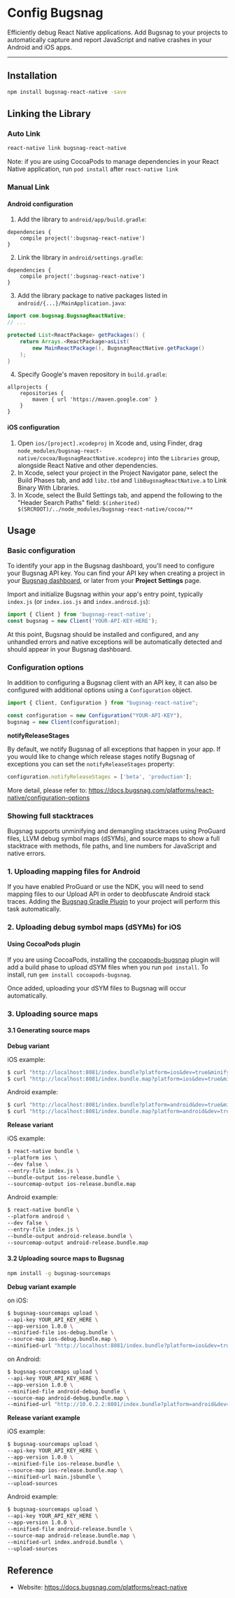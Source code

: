 # Config Bugsnag

Efficiently debug React Native applications. Add Bugsnag to your projects to automatically capture and report JavaScript and native crashes in your Android and iOS apps.

---

## Installation

```bash
npm install bugsnag-react-native -save
```

## Linking the Library

### Auto Link

```bash
react-native link bugsnag-react-native
```

Note: if you are using CocoaPods to manage dependencies in your React Native application, run `pod install` after `react-native link`

### Manual Link

#### Android configuration

1. Add the library to `android/app/build.gradle`:

```
dependencies {
    compile project(':bugsnag-react-native')
}
```
2. Link the library in `android/settings.gradle`:

```
dependencies {
    compile project(':bugsnag-react-native')
}
```
3.  Add the library package to native packages listed in 
`android/{...}/MainApplication.java`:

```java
import com.bugsnag.BugsnagReactNative;
// ...

protected List<ReactPackage> getPackages() {
    return Arrays.<ReactPackage>asList(
        new MainReactPackage(), BugsnagReactNative.getPackage()
    );
}
```
4. Specify Google's maven repository in `build.gradle`:

```
allprojects {
    repositories {
        maven { url 'https://maven.google.com' }
    }
}
```

#### iOS configuration

1. Open `ios/[project].xcodeproj` in Xcode and, using Finder, drag `node_modules/bugsnag-react-native/cocoa/BugsnagReactNative.xcodeproj` into the `Libraries` group, alongside React Native and other dependencies.
2. In Xcode, select your project in the Project Navigator pane, select the Build Phases tab, and add `libz.tbd` and `libBugsnagReactNative.a` to Link Binary With Libraries.
3. In Xcode, select the Build Settings tab, and append the following to the "Header Search Paths" field: `$(inherited) $(SRCROOT)/../node_modules/bugsnag-react-native/cocoa/**`

## Usage

### Basic configuration

To identify your app in the Bugsnag dashboard, you'll need to configure your Bugsnag API key. You can find your API key when creating a project in your [Bugsnag dashboard](https://app.bugsnag.com/), or later from your **Project Settings** page.

Import and initialize Bugsnag within your app's entry point, typically `index.js` (or `index.ios.js` and `index.android.js`):

```js
import { Client } from 'bugsnag-react-native';
const bugsnag = new Client('YOUR-API-KEY-HERE');
```

At this point, Bugsnag should be installed and configured, and any unhandled errors and native exceptions will be automatically detected and should appear in your Bugsnag dashboard.

### Configuration options

In addition to configuring a Bugsnag client with an API key, it can also be configured with additional options using a `Configuration` object.

```js
import { Client, Configuration } from "bugsnag-react-native";

const configuration = new Configuration("YOUR-API-KEY"),
bugsnag = new Client(configuration);
```

**notifyReleaseStages**

By default, we notify Bugsnag of all exceptions that happen in your app. If you would like to change which release stages notify Bugsnag of exceptions you can set the `notifyReleaseStages` property:

```js
configuration.notifyReleaseStages = ['beta', 'production'];
```

More detail, please refer to: https://docs.bugsnag.com/platforms/react-native/configuration-options

### Showing full stacktraces

Bugsnag supports unminifying and demangling stacktraces using ProGuard files, LLVM debug symbol maps (dSYMs), and source maps to show a full stacktrace with methods, file paths, and line numbers for JavaScript and native errors.

### 1. Uploading mapping files for Android

If you have enabled ProGuard or use the NDK, you will need to send mapping files to our Upload API in order to deobfuscate Android stack traces. Adding the [Bugsnag Gradle Plugin](https://docs.bugsnag.com/build-integrations/gradle/) to your project will perform this task automatically.

### 2. Uploading debug symbol maps (dSYMs) for iOS

#### Using CocoaPods plugin

If you are using CocoaPods, installing the [cocoapods-bugsnag](https://github.com/bugsnag/cocoapods-bugsnag) plugin will add a build phase to upload dSYM files when you run `pod install`. To install, run `gem install cocoapods-bugsnag`.

Once added, uploading your dSYM files to Bugsnag will occur automatically.

### 3. Uploading source maps

#### 3.1 Generating source maps
**Debug variant**

iOS example:

```bash
$ curl "http://localhost:8081/index.bundle?platform=ios&dev=true&minify=false" > ios-debug.bundle
$ curl "http://localhost:8081/index.bundle.map?platform=ios&dev=true&minify=false" > ios-debug.bundle.map
```
Android example:

```bash
$ curl "http://localhost:8081/index.bundle?platform=android&dev=true&minify=false" > android-debug.bundle
$ curl "http://localhost:8081/index.bundle.map?platform=android&dev=true&minify=false" > android-debug.bundle.map
```

**Release variant**

iOS example:

```bash
$ react-native bundle \
--platform ios \
--dev false \
--entry-file index.js \
--bundle-output ios-release.bundle \
--sourcemap-output ios-release.bundle.map
```
Android example:

```bash
$ react-native bundle \
--platform android \
--dev false \
--entry-file index.js \
--bundle-output android-release.bundle \
--sourcemap-output android-release.bundle.map
```

#### 3.2 Uploading source maps to Bugsnag

```bash
npm install -g bugsnag-sourcemaps
```
**Debug variant example**

on iOS:

```bash
$ bugsnag-sourcemaps upload \
--api-key YOUR_API_KEY_HERE \
--app-version 1.0.0 \
--minified-file ios-debug.bundle \
--source-map ios-debug.bundle.map \
--minified-url "http://localhost:8081/index.bundle?platform=ios&dev=true&minify=false"
```

on Android:

```bash
$ bugsnag-sourcemaps upload \
--api-key YOUR_API_KEY_HERE \
--app-version 1.0.0 \
--minified-file android-debug.bundle \
--source-map android-debug.bundle.map \
--minified-url "http://10.0.2.2:8081/index.bundle?platform=android&dev=true&minify=false"
```

**Release variant example**

iOS example:

```bash
$ bugsnag-sourcemaps upload \
--api-key YOUR_API_KEY_HERE \
--app-version 1.0.0 \
--minified-file ios-release.bundle \
--source-map ios-release.bundle.map \
--minified-url main.jsbundle \
--upload-sources
```
Android example:

```bash
$ bugsnag-sourcemaps upload \
--api-key YOUR_API_KEY_HERE \
--app-version 1.0.0 \
--minified-file android-release.bundle \
--source-map android-release.bundle.map \
--minified-url index.android.bundle \
--upload-sources
```

## Reference

- Website: https://docs.bugsnag.com/platforms/react-native
